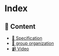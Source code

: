 # Index

## :closed_book: Content
  - [:newspaper: Specification](https://github.com/Jarotho/HCI-Project/blob/First-delivery/ProjectLog/Specification.md)
  - [:busts_in_silhouette: group organization](https://github.com/Jarotho/HCI-Project/blob/First-delivery/ProjectLog/Organization.md)
  - [:video_camera: Video](https://alumnosuady.sharepoint.com/sites/HCI191/Shared%20Documents/General/Recordings/Video-20230228_143405-Meeting%20Recording.mp4?web=1)
